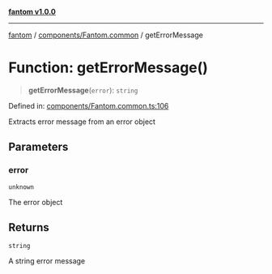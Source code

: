 [**fantom v1.0.0**](../../../README.md)

***

[fantom](../../../modules.md) / [components/Fantom.common](../README.md) / getErrorMessage

# Function: getErrorMessage()

> **getErrorMessage**(`error`): `string`

Defined in: [components/Fantom.common.ts:106](https://github.com/ispyhumanfly/fantom/blob/5e71c4810da61962efdba48a40a0ad9a0b820847/components/Fantom.common.ts#L106)

Extracts error message from an error object

## Parameters

### error

`unknown`

The error object

## Returns

`string`

A string error message
